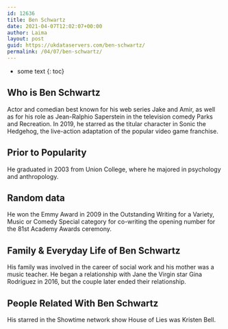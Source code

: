 ```yaml
---
id: 12636
title: Ben Schwartz
date: 2021-04-07T12:02:07+00:00
author: Laima
layout: post
guid: https://ukdataservers.com/ben-schwartz/
permalink: /04/07/ben-schwartz/
---
```


* some text
{: toc}


## Who is Ben Schwartz
                  
                  
                  
Actor and comedian best known for his web series Jake and Amir, as well as for his role as Jean-Ralphio Saperstein in the television comedy Parks and Recreation. In 2019, he starred as the titular character in Sonic the Hedgehog, the live-action adaptation of the popular video game franchise.
                  
              
            
              
            
                
                
                
## Prior to Popularity
                  
                  
                  
He graduated in 2003 from Union College, where he majored in psychology and anthropology.
                  
              
            
              
            
                
                
                
## Random data
                  
                  
                  
He won the Emmy Award in 2009 in the Outstanding Writing for a Variety, Music or Comedy Special category for co-writing the opening number for the 81st Academy Awards ceremony.
                  
              
            
              
            
                
                
                
## Family & Everyday Life of Ben Schwartz
                  
                  
                  
His family was involved in the career of social work and his mother was a music teacher. He began a relationship with Jane the Virgin star Gina Rodriguez in 2016, but the couple later ended their relationship. 
                  
              
            
              
            
                
                
                
## People Related With Ben Schwartz
                  
                  
                  
His starred in the Showtime network show House of Lies was Kristen Bell.
                  
              
            
              
            
                
              
            
              
              
            
            
              
            
          
          
          